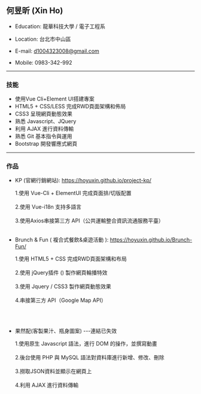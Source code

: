 
## 何昱昕 (Xin Ho)

  - Education: 龍華科技大學 / 電子工程系

  - Location: 台北市中山區

  - E-mail: d1004323008@gmail.com

  - Mobile: 0983-342-992

  <hr>

### 技能
  - 使用Vue Cli+Element UI搭建專案
  - HTML5 + CSS/LESS 完成RWD頁面架構和佈局
  - CSS3 呈現網頁動態效果
  - 熟悉 Javascript、JQuery
  - 利用 AJAX 進行資料傳輸
  - 熟悉 Git 基本指令與運用
  - Bootstrap 開發響應式網頁
  <hr>

### 作品

- KP (官網行銷網站): https://hoyuxin.github.io/project-kp/

     1.使用 Vue-Cli + ElementUI 完成頁面排/切版配置<br/><br/>
     2.使用 Vue-i18n 支持多語言<br/><br/>
     3.使用Axios串接第三方 API（公共運輸整合資訊流通服務平臺）
<br/><br/>

 - Brunch & Fun ( 複合式餐飲&桌遊活動 ): https://hoyuxin.github.io/Brunch-Fun/
 
     1.使用 HTML5 + CSS 完成RWD頁面架構和布局<br/><br/>
     2.使用 jQuery插件 () 製作網頁輪播特效<br/><br/>
     3.使用 Jquery / CSS3 製作網頁動態效果<br/><br/>
     4.串接第三方 API（Google Map API）

<br/><br/>

  - 果然配(客製果汁、瓶身圖案) ---連結已失效

     1.使用原生 Javascript 語法，進行 DOM 的操作，並撰寫動畫<br/><br/>
     2.後台使用 PHP 與 MySQL 語法對資料庫進行新增、修改、刪除<br/><br/>
     3.撈取JSON資料並顯示在網頁上<br/><br/>
     4.利用 AJAX 進行資料傳輸<br/><br/>

<br/><br/>
